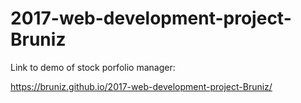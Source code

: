 # 2017-web-development-project-Bruniz

Link to demo of stock porfolio manager:

https://bruniz.github.io/2017-web-development-project-Bruniz/
